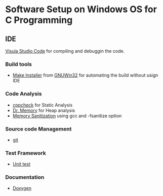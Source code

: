 # Software Setup on Windows OS for C Programming

## IDE
[Visula Studio Code](https://code.visualstudio.com/docs/cpp/config-mingw) for compiling and debuggin the code.

### Build tools
* [Make Installer](http://gnuwin32.sourceforge.net/downlinks/make.php) from [GNUWin32](http://gnuwin32.sourceforge.net/packages/make.htm) for automating the build without usign IDE

### Code Analysis
* [cppcheck](http://cppcheck.sourceforge.net/) for Static Analysis
* [Dr. Memory](https://github.com/DynamoRIO/drmemory/wiki/Downloads) for Heap analysis
* [Memory Sanitization](https://lemire.me/blog/2016/04/20/no-more-leaks-with-sanitize-flags-in-gcc-and-clang/) using gcc and -fsanitize option

### Source code Management
* [git](https://git-scm.com/downloads)

### Test Framework
* [Unit test](http://www.throwtheswitch.org/unity)

### Documentation
* [Doxygen](https://www.doxygen.nl/download.html)
